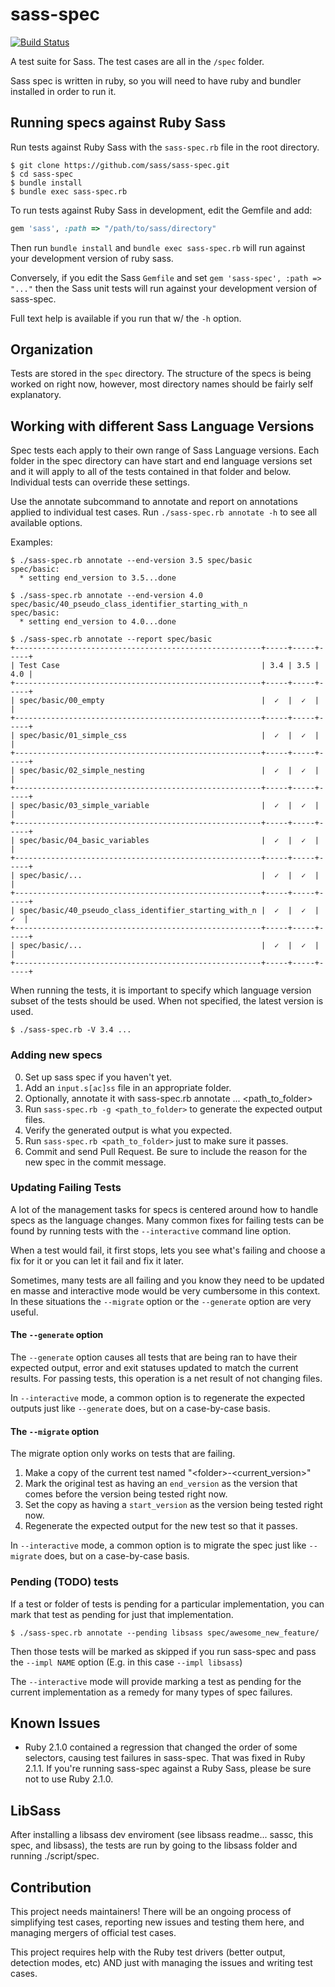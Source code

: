 sass-spec
=========

[![Build Status](https://travis-ci.org/sass/sass-spec.svg)](https://travis-ci.org/sass/sass-spec)

A test suite for Sass. The test cases are all in the `/spec` folder.

Sass spec is written in ruby, so you will need to have ruby and bundler
installed in order to run it.

## Running specs against Ruby Sass

Run tests against Ruby Sass with the `sass-spec.rb` file in the root directory.

    $ git clone https://github.com/sass/sass-spec.git
    $ cd sass-spec
    $ bundle install
    $ bundle exec sass-spec.rb

To run tests against Ruby Sass in development, edit the Gemfile and add:

```ruby
gem 'sass', :path => "/path/to/sass/directory"
```

Then run `bundle install` and `bundle exec sass-spec.rb` will run
against your development version of ruby sass.

Conversely, if you edit the Sass `Gemfile` and set `gem 'sass-spec',
:path => "..."` then the Sass unit tests will run against your
development version of sass-spec.

Full text help is available if you run that w/ the `-h` option.

## Organization

Tests are stored in the `spec` directory. The structure of the specs is
being worked on right now, however, most directory names should be
fairly self explanatory.

## Working with different Sass Language Versions

Spec tests each apply to their own range of Sass Language versions. Each
folder in the spec directory can have start and end language versions set and it will
apply to all of the tests contained in that folder and below. Individual
tests can override these settings.

Use the annotate subcommand to annotate and report on annotations
applied to individual test cases. Run `./sass-spec.rb annotate -h` to
see all available options.

Examples:

    $ ./sass-spec.rb annotate --end-version 3.5 spec/basic
    spec/basic:
      * setting end_version to 3.5...done
    
    $ ./sass-spec.rb annotate --end-version 4.0 spec/basic/40_pseudo_class_identifier_starting_with_n
    spec/basic:
      * setting end_version to 4.0...done
    
    $ ./sass-spec.rb annotate --report spec/basic
    +-------------------------------------------------------+-----+-----+-----+
    | Test Case                                             | 3.4 | 3.5 | 4.0 |
    +-------------------------------------------------------+-----+-----+-----+
    | spec/basic/00_empty                                   |  ✓  |  ✓  |     |
    +-------------------------------------------------------+-----+-----+-----+
    | spec/basic/01_simple_css                              |  ✓  |  ✓  |     |
    +-------------------------------------------------------+-----+-----+-----+
    | spec/basic/02_simple_nesting                          |  ✓  |  ✓  |     |
    +-------------------------------------------------------+-----+-----+-----+
    | spec/basic/03_simple_variable                         |  ✓  |  ✓  |     |
    +-------------------------------------------------------+-----+-----+-----+
    | spec/basic/04_basic_variables                         |  ✓  |  ✓  |     |
    +-------------------------------------------------------+-----+-----+-----+
    | spec/basic/...                                        |  ✓  |  ✓  |     |
    +-------------------------------------------------------+-----+-----+-----+
    | spec/basic/40_pseudo_class_identifier_starting_with_n |  ✓  |  ✓  |  ✓  |
    +-------------------------------------------------------+-----+-----+-----+
    | spec/basic/...                                        |  ✓  |  ✓  |     |
    +-------------------------------------------------------+-----+-----+-----+


When running the tests, it is important to specify which language
version subset of the tests should be used. When not specified, the
latest version is used.

    $ ./sass-spec.rb -V 3.4 ...

### Adding new specs

0. Set up sass spec if you haven't yet.
1. Add an `input.s[ac]ss` file in an appropriate folder.
2. Optionally, annotate it with sass-spec.rb annotate ... <path_to_folder>
3. Run `sass-spec.rb -g <path_to_folder>` to generate the expected
   output files.
4. Verify the generated output is what you expected.
5. Run `sass-spec.rb <path_to_folder>` just to make sure it passes.
6. Commit and send Pull Request. Be sure to include the reason for the
   new spec in the commit message.

### Updating Failing Tests

A lot of the management tasks for specs is centered around how to handle
specs as the language changes. Many common fixes for failing tests can
be found by running tests with the `--interactive` command line option.

When a test would fail, it first stops, lets you see what's failing and
choose a fix for it or you can let it fail and fix it later.

Sometimes, many tests are all failing and you know they need to be
updated en masse and interactive mode would be very cumbersome in this
context. In these situations the `--migrate` option or the `--generate`
option are very useful.

#### The `--generate` option

The `--generate` option causes all tests that are being ran to have
their expected output, error and exit statuses updated to match the
current results. For passing tests, this operation is a net result of
not changing files.

In `--interactive` mode, a common option is to regenerate the expected
outputs just like `--generate` does, but on a case-by-case basis.

#### The `--migrate` option

The migrate option only works on tests that are failing.

1. Make a copy of the current test named "&lt;folder>-&lt;current_version>"
2. Mark the original test as having an `end_version` as the version that
   comes before the version being tested right now.
3. Set the copy as having a `start_version` as the version being tested right now.
4. Regenerate the expected output for the new test so that it passes.

In `--interactive` mode, a common option is to migrate the spec just
like `--migrate` does, but on a case-by-case basis.

### Pending (TODO) tests

If a test or folder of tests is pending for a particular implementation,
you can mark that test as pending for just that implementation.


    $ ./sass-spec.rb annotate --pending libsass spec/awesome_new_feature/

Then those tests will be marked as skipped if you run sass-spec and pass
the `--impl NAME` option (E.g. in this case `--impl libsass`)

The `--interactive` mode will provide marking a test as pending for the
current implementation as a remedy for many types of spec failures.

## Known Issues

* Ruby 2.1.0 contained a regression that changed the order of some selectors, causing test failures in sass-spec. That was fixed in Ruby 2.1.1. If you're running sass-spec against a Ruby Sass, please be sure not to use Ruby 2.1.0.

## LibSass

After installing a libsass dev enviroment (see libsass readme... sassc, this spec, and libsass), the tests are run by going
to the libsass folder and running ./script/spec.

## Contribution

This project needs maintainers! There will be an ongoing process of
simplifying test cases, reporting new issues and testing them here, and
managing mergers of official test cases.

This project requires help with the Ruby test drivers (better output,
detection modes, etc) AND just with managing the issues and writing test
cases.

